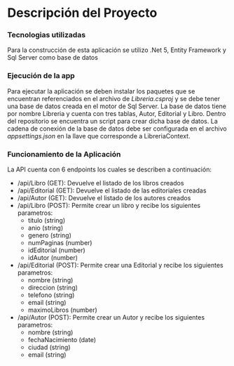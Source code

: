# Descripción del Proyecto

### Tecnologias utilizadas

Para la construcción de esta aplicación se utilizo .Net 5, Entity Framework y Sql Server como base de datos

### Ejecución de la app

Para ejecutar la aplicación se deben instalar los paquetes que se encuentran referenciados en el archivo de _Libreria.csproj_ y se debe tener una base de datos creada en el motor de Sql Server. La base de datos tiene por nombre Libreria y cuenta con tres tablas, Autor, Editorial y Libro. Dentro del repositorio se encuentra un script para crear dicha base de datos. La cadena de conexión de la base de datos debe ser configurada en el archivo _appsettings.json_ en la llave que corresponde a LibreriaContext.

### Funcionamiento de la Aplicación

La API cuenta con 6 endpoints los cuales se describen a continuación:

- /api/Libro (GET): Devuelve el listado de los libros creados
- /api/Editorial (GET): Devuelve el listado de las editoriales creadas
- /api/Autor (GET): Devuelve el listado de los autores creados
- /api/Libro (POST): Permite crear un libro y recibe los siguientes parametros:
  - titulo (string)
  - anio (string)
  - genero (string)
  - numPaginas (number)
  - idEditorial (number)
  - idAutor (number)
- /api/Editorial (POST): Permite crear una Editorial y recibe los siguientes parametros:
  - nombre (string)
  - direccion (string)
  - telefono (string)
  - email (string)
  - maximoLibros (number)
- /api/Autor (POST): Permite crear un Autor y recibe los siguientes parametros:
  - nombre (string)
  - fechaNacimiento (date)
  - ciudad (string)
  - email (string)
